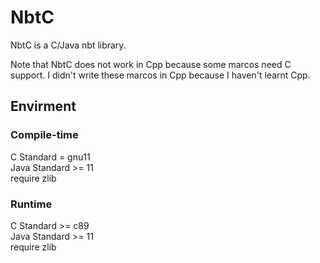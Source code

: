 # NbtC
NbtC is a C/Java nbt library.  
  
Note that NbtC does not work in Cpp because some marcos need C support. I didn't write these marcos in Cpp because I haven't learnt Cpp.  
## Envirment
### Compile-time
C Standard = gnu11  
Java Standard >= 11  
require zlib
### Runtime
C Standard >= c89  
Java Standard >= 11  
require zlib